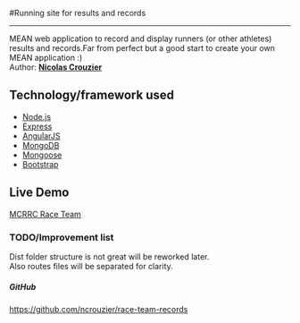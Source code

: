 #Running site for results and records
 ___
MEAN web application to record and display runners (or other athletes) results and records.Far from perfect but a good start to create your own MEAN application :)  
Author: **[Nicolas Crouzier](https://github.com/ncrouzier)**

## Technology/framework used
* [Node.js](http://nodejs.org)
* [Express](http://expressjs.com)
* [AngularJS](https://angularjs.org)
* [MongoDB](http://www.mongodb.org)
* [Mongoose](http://mongoosejs.com)
* [Bootstrap](http://getbootstrap.com)

## Live Demo
[MCRRC Race Team](https://raceteam.mcrrc.org/)


### TODO/Improvement list
Dist folder structure is not great will be reworked later.  
Also routes files will be separated for clarity.

##### GitHub
https://github.com/ncrouzier/race-team-records

